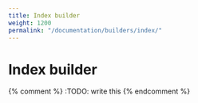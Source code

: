 ```yaml
---
title: Index builder
weight: 1200
permalink: "/documentation/builders/index/"
---
```


# Index builder

{% comment %} :TODO: write this {% endcomment %}